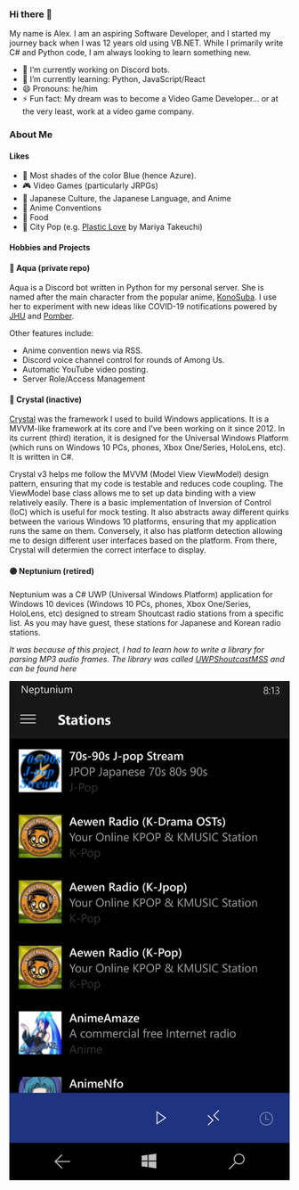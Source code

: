### Hi there 👋

My name is Alex. I am an aspiring Software Developer, and I started my journey back when I was 12 years old using VB.NET. While I primarily write C# and Python code, I am always looking to learn something new.

- 🔭 I’m currently working on Discord bots.
- 🌱 I’m currently learning: Python, JavaScript/React
- 😄 Pronouns: he/him
- ⚡ Fun fact: My dream was to become a Video Game Developer... or at the very least, work at a video game company.

### About Me

#### Likes
- 🔵 Most shades of the color Blue (hence Azure).
- 🎮 Video Games (particularly JRPGs)
- 🗾 Japanese Culture, the Japanese Language, and Anime
- 🏨 Anime Conventions
- 🍜 Food
- 🎵 City Pop (e.g. [Plastic Love](https://open.spotify.com/track/7rU6Iebxzlvqy5t857bKFq)  by Mariya Takeuchi)

#### Hobbies and Projects
#### 🔵 Aqua (private repo)
Aqua is a Discord bot written in Python for my personal server. She is named after the main character from the popular anime, [KonoSuba](https://en.wikipedia.org/wiki/KonoSuba). I use her to experiment with new ideas like COVID-19 notifications powered by [JHU](https://github.com/CSSEGISandData/COVID-19) and [Pomber](https://github.com/pomber/covid19).

Other features include:
- Anime convention news via RSS.
- Discord voice channel control for rounds of Among Us.
- Automatic YouTube video posting.
- Server Role/Access Management

#### 💎 Crystal (inactive)
[Crystal](https://github.com/AzureKitsune/Crystal) was the framework I used to build Windows applications. It is a MVVM-like framework at its core and I've been working on it since 2012. In its current (third) iteration, it is designed for the Universal Windows Platform (which runs on Windows 10 PCs, phones, Xbox One/Series, HoloLens, etc). It is written in C#.

Crystal v3 helps me follow the MVVM (Model View ViewModel) design pattern, ensuring that my code is testable and reduces code coupling. The ViewModel base class allows me to set up data binding with a view relatively easily. There is a basic implementation of Inversion of Control (IoC) which is useful for mock testing. It also abstracts away different quirks between the various Windows 10 platforms, ensuring that my application runs the same on them. Conversely, it also has platform detection allowing me to design different user interfaces based on the platform. From there, Crystal will determien the correct interface to display.

#### 🟣 Neptunium (retired)
Neptunium was a C# UWP (Universal Windows Platform) application for Windows 10 devices (Windows 10 PCs, phones, Xbox One/Series, HoloLens, etc) designed to stream Shoutcast radio stations from a specific list. As you may have guest, these stations for Japanese and Korean radio stations.

*It was because of this project, I had to learn how to write a library for parsing MP3 audio frames. The library was called [UWPShoutcastMSS](https://github.com/Amrykid/UWPShoutcastMSS) and can be found here*

![img](https://github.com/Amrykid/Neptunium/raw/master/img/win10m/win10m-2_small.png)

<!--
**AzureKitsune/AzureKitsune** is a ✨ _special_ ✨ repository because its `README.md` (this file) appears on your GitHub profile.

Here are some ideas to get you started:

- 🔭 I’m currently working on ...
- 🌱 I’m currently learning ...
- 👯 I’m looking to collaborate on ...
- 🤔 I’m looking for help with ...
- 💬 Ask me about ...
- 📫 How to reach me: ...
- 😄 Pronouns: ...
- ⚡ Fun fact: ...
-->
